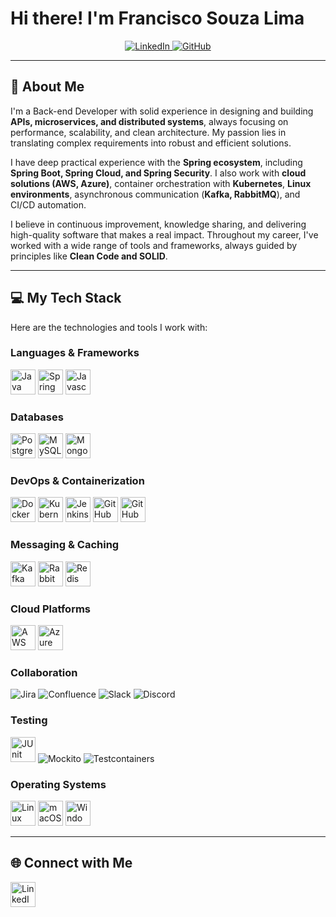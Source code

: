 # Hi there! I'm Francisco Souza Lima

<p align="center">
  <a href="https://www.linkedin.com/in/francisco-souza-lima/" target="_blank">
    <img src="https://img.shields.io/badge/LinkedIn-0077B5?style=for-the-badge&logo=linkedin&logoColor=white" alt="LinkedIn">
  </a>
  <a href="https://github.com/YourGitHubUsername" target="_blank"> 
    <img src="https://img.shields.io/badge/GitHub-100000?style=for-the-badge&logo=github&logoColor=white" alt="GitHub">
  </a>
</p>

---

## 🚀 About Me

I'm a Back-end Developer with solid experience in designing and building **APIs, microservices, and distributed systems**, always focusing on performance, scalability, and clean architecture. My passion lies in translating complex requirements into robust and efficient solutions.

I have deep practical experience with the **Spring ecosystem**, including **Spring Boot, Spring Cloud, and Spring Security**. I also work with **cloud solutions (AWS, Azure)**, container orchestration with **Kubernetes**, **Linux environments**, asynchronous communication (**Kafka, RabbitMQ**), and CI/CD automation.

I believe in continuous improvement, knowledge sharing, and delivering high-quality software that makes a real impact. Throughout my career, I've worked with a wide range of tools and frameworks, always guided by principles like **Clean Code and SOLID**.

---

## 💻 My Tech Stack

Here are the technologies and tools I work with:

### Languages & Frameworks
<p align="left">
  <img src="https://cdn.jsdelivr.net/gh/devicons/devicon/icons/java/java-original.svg" alt="Java" width="40" height="40"/>
  <img src="https://cdn.jsdelivr.net/gh/devicons/devicon/icons/spring/spring-original.svg" alt="Spring" width="40" height="40"/>
  <img src="https://cdn.jsdelivr.net/gh/devicons/devicon/icons/javascript/javascript-original.svg" alt="Javascript" width="40" height="40"/>
</p>

### Databases
<p align="left">
  <img src="https://cdn.jsdelivr.net/gh/devicons/devicon/icons/postgresql/postgresql-original.svg" alt="PostgreSQL" width="40" height="40"/>
  <img src="https://cdn.jsdelivr.net/gh/devicons/devicon/icons/mysql/mysql-original.svg" alt="MySQL" width="40" height="40"/>
  <img src="https://cdn.jsdelivr.net/gh/devicons/devicon/icons/mongodb/mongodb-original.svg" alt="MongoDB" width="40" height="40"/>
</p>

### DevOps & Containerization
<p align="left">
  <img src="https://cdn.jsdelivr.net/gh/devicons/devicon/icons/docker/docker-original.svg" alt="Docker" width="40" height="40"/>
  <img src="https://cdn.jsdelivr.net/gh/devicons/devicon/icons/kubernetes/kubernetes-plain.svg" alt="Kubernetes" width="40" height="40"/>
  <img src="https://cdn.jsdelivr.net/gh/devicons/devicon/icons/jenkins/jenkins-original.svg" alt="Jenkins" width="40" height="40"/>
  <img src="https://cdn.jsdelivr.net/gh/devicons/devicon/icons/github/github-original.svg" alt="GitHub" width="40" height="40"/>
<!--   <img src="https://cdn.jsdelivr.net/gh/devicons/devicon/icons/terraform/terraform-original.svg" alt="Terraform" width="40" height="40"/>
  <img src="https://cdn.jsdelivr.net/gh/devicons/devicon/icons/ansible/ansible-original.svg" alt="Ansible" width="40" height="40"/> -->
  <img src="https://cdn.jsdelivr.net/gh/devicons/devicon@latest/icons/githubactions/githubactions-original.svg"  alt="GitHub Actions" width="40" height="40"/>
</p>

### Messaging & Caching
<p align="left">
  <img src="https://cdn.jsdelivr.net/gh/devicons/devicon/icons/apachekafka/apachekafka-original.svg" alt="Kafka" width="40" height="40"/>
  <img src="https://cdn.jsdelivr.net/gh/devicons/devicon/icons/rabbitmq/rabbitmq-original.svg" alt="RabbitMQ" width="40" height="40"/>
  <img src="https://cdn.jsdelivr.net/gh/devicons/devicon/icons/redis/redis-original.svg" alt="Redis" width="40" height="40"/>
</p>

### Cloud Platforms
<p align="left">
  <img src="https://cdn.jsdelivr.net/gh/devicons/devicon@latest/icons/amazonwebservices/amazonwebservices-original-wordmark.svg"  alt="AWS" width="40" height="40"/>
  <img src="https://cdn.jsdelivr.net/gh/devicons/devicon/icons/azure/azure-original.svg" alt="Azure" width="40" height="40"/>
</p>

### Collaboration
<p align="left">
  <img src="https://img.shields.io/badge/Jira-0052CC.svg?style=for-the-badge&logo=Jira&logoColor=white" alt="Jira" />
  <img src="https://img.shields.io/badge/Confluence-172B4D.svg?style=for-the-badge&logo=Confluence&logoColor=white" alt="Confluence" />
  <img src="https://img.shields.io/badge/Slack-4A154B.svg?style=for-the-badge&logo=Slack&logoColor=white" alt="Slack" />
  <img src="https://img.shields.io/badge/Discord-5865F2.svg?style=for-the-badge&logo=Discord&logoColor=white" alt="Discord" />
</p>

### Testing
<p align="left">
  <img src="https://cdn.jsdelivr.net/gh/devicons/devicon/icons/junit/junit-original.svg" alt="JUnit" width="40" height="40"/>
  <img src="https://img.shields.io/badge/Mockito-831C01?style=for-the-badge&logo=mockito&logoColor=white" alt="Mockito" />
  <img src="https://img.shields.io/badge/Testcontainers-172B4D?style=for-the-badge&logo=testcontainers&logoColor=white" alt="Testcontainers" />
</p>

### Operating Systems
<p align="left">
  <img src="https://cdn.jsdelivr.net/gh/devicons/devicon/icons/linux/linux-original.svg" alt="Linux" width="40" height="40"/>
  <img src="https://cdn.jsdelivr.net/gh/devicons/devicon/icons/apple/apple-original.svg" alt="macOS" width="40" height="40"/>
  <img src="https://cdn.jsdelivr.net/gh/devicons/devicon/icons/windows8/windows8-original.svg" alt="Windows" width="40" height="40"/>
</p>

---

## 🌐 Connect with Me

<p align="left">
  <a href="https://www.linkedin.com/in/francisco-souza-lima/" target="_blank">
    <img src="https://cdn.jsdelivr.net/gh/devicons/devicon/icons/linkedin/linkedin-original.svg" alt="LinkedIn" width="40" height="40"/>
  </a>
</p>
